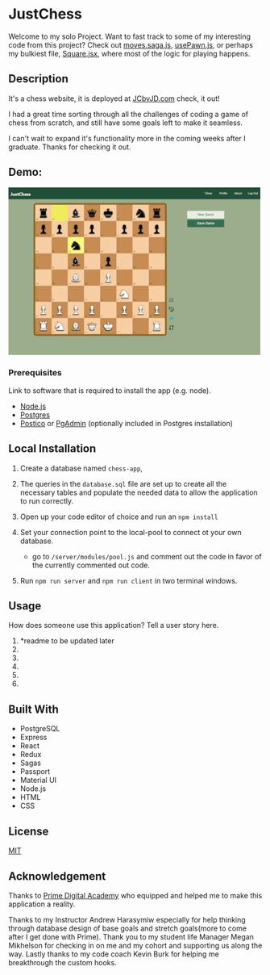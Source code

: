 # JustChess

Welcome to my solo Project. Want to fast track to some of my interesting code from this project? Check out [moves.saga.js](src/redux/sagas/moves.saga.js), [usePawn.js](src/hooks/usePawn.js), or perhaps my bulkiest file, [Square.jsx](src/components/ChessComponents/Square/Square.jsx), where most of the logic for playing happens.

## Description

It's a chess website, it is deployed at [JCbyJD.com](https://JCbyJD.com) check, it out! 

I had a great time sorting through all the challenges of coding a game of chess from scratch, and still have some goals left to make it seamless.

I can't wait to expand it's functionality more in the coming weeks after I graduate. Thanks for checking it out.

## Demo: 
![Chess Demo](/public/JCbyJD.gif)


### Prerequisites

Link to software that is required to install the app (e.g. node).

- [Node.js](https://nodejs.org/en/)
- [Postgres](https://www.postgresql.org/download/)
- [Postico](https://eggerapps.at/postico/v1.php) or [PgAdmin](https://www.postgresql.org/download/) (optionally included in Postgres installation)

## Local Installation

1. Create a database named `chess-app`,
2. The queries in the `database.sql` file are set up to create all the necessary tables and populate the needed data to allow the application to run correctly.
3. Open up your code editor of choice and run an `npm install`
4. Set your connection point to the local-pool to connect ot your own database.
    - go to ```/server/modules/pool.js``` and comment out the code in favor of the currently commented out code.

5. Run `npm run server` and `npm run client` in two terminal windows.

## Usage

How does someone use this application? Tell a user story here.

1. *readme to be updated later
2. 
3. 
4. 
5. 
6. 

## Built With

- PostgreSQL
- Express
- React
- Redux
- Sagas
- Passport
- Material UI
- Node.js
- HTML 
- CSS

## License

[MIT](https://choosealicense.com/licenses/mit/)

## Acknowledgement

Thanks to [Prime Digital Academy](www.primeacademy.io) who equipped and helped me to make this application a reality.

Thanks to my Instructor Andrew Harasymiw especially for help thinking through database design of base goals and stretch goals(more to come after I get done with Prime). Thank you to my student life Manager Megan Mikhelson for checking in on me and my cohort and supporting us along the way. Lastly thanks to my code coach Kevin Burk for helping me breakthrough the custom hooks.






